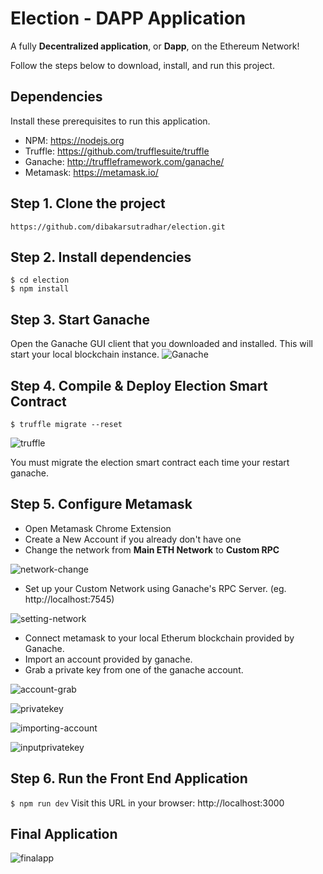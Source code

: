 
# Election - DAPP Application
A fully **Decentralized application**, or **Dapp**, on the Ethereum Network!


Follow the steps below to download, install, and run this project.

## Dependencies
Install these prerequisites to run this application.
- NPM: https://nodejs.org
- Truffle: https://github.com/trufflesuite/truffle
- Ganache: http://truffleframework.com/ganache/
- Metamask: https://metamask.io/


## Step 1. Clone the project

`https://github.com/dibakarsutradhar/election.git`


## Step 2. Install dependencies

```
$ cd election
$ npm install
```


## Step 3. Start Ganache

Open the Ganache GUI client that you downloaded and installed. This will start your local blockchain instance.
![Ganache](https://github.com/dibakarsutradhar/election/blob/master/images/ganache.PNG)


## Step 4. Compile & Deploy Election Smart Contract

`$ truffle migrate --reset`

![truffle](https://github.com/dibakarsutradhar/election/blob/master/images/truffle-reset.PNG)

You must migrate the election smart contract each time your restart ganache.


## Step 5. Configure Metamask

- Open Metamask Chrome Extension
- Create a New Account if you already don't have one
- Change the network from **Main ETH Network** to **Custom RPC**

![network-change](https://github.com/dibakarsutradhar/election/blob/master/images/metamask1.PNG)

- Set up your Custom Network using Ganache's RPC Server. (eg. http://localhost:7545)

![setting-network](https://github.com/dibakarsutradhar/election/blob/master/images/metamask2.PNG)

- Connect metamask to your local Etherum blockchain provided by Ganache.
- Import an account provided by ganache.
- Grab a private key from one of the ganache account.

![account-grab](https://github.com/dibakarsutradhar/election/blob/master/images/metamask4.PNG)

![privatekey](https://github.com/dibakarsutradhar/election/blob/master/images/metamask5.PNG)

![importing-account](https://github.com/dibakarsutradhar/election/blob/master/images/metamask3.PNG)

![inputprivatekey](https://github.com/dibakarsutradhar/election/blob/master/images/metamask6.PNG)


## Step 6. Run the Front End Application

`$ npm run dev`
Visit this URL in your browser: http://localhost:3000


## Final Application

![finalapp](https://github.com/dibakarsutradhar/election/blob/master/images/final.PNG)
